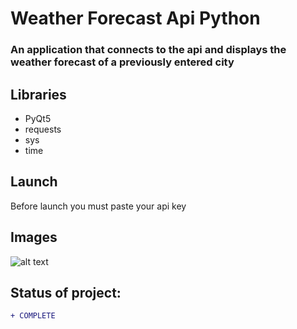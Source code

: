 # Weather Forecast Api Python

### An application that connects to the api and displays the weather forecast of a previously entered city

## Libraries
* PyQt5
* requests 
* sys
* time

## Launch
Before launch you must paste your api key 

## Images
![alt text](https://i.imgur.com/m2TV0OR.png)

## Status of project: 
```diff 
+ COMPLETE
```
